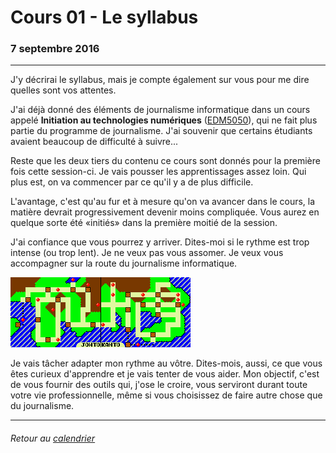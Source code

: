 # Cours 01 - Le syllabus

### 7 septembre 2016

---

J'y décrirai le syllabus, mais je compte également sur vous pour me dire quelles sont vos attentes.

J'ai déjà donné des éléments de journalisme informatique dans un cours appelé **Initiation au technologies numériques** \([EDM5050](https://edm5050.wordpress.com/)\), qui ne fait plus partie du programme de journalisme. J'ai souvenir que certains étudiants avaient beaucoup de difficulté à suivre...

Reste que les deux tiers du contenu ce cours sont donnés pour la première fois cette session-ci. Je vais pousser les apprentissages assez loin. Qui plus est, on va commencer par ce qu'il y a de plus difficile.

L'avantage, c'est qu'au fur et à mesure qu'on va avancer dans le cours, la matière devrait progressivement devenir moins compliquée. Vous aurez en quelque sorte été «initiés» dans la première moitié de la session.

J'ai confiance que vous pourrez y arriver. Dites-moi si le rythme est trop intense \(ou trop lent\). Je ne veux pas vous assomer. Je veux vous accompagner sur la route du journalisme informatique.

[![](/assets/pokecarte.png)](http://jhroy.ca/Pokemon_Rouge_Bleu_Celadon_City.mp3)

Je vais tâcher adapter mon rythme au vôtre. Dites-mois, aussi, ce que vous êtes curieux d'apprendre et je vais tenter de vous aider. Mon objectif, c'est de vous fournir des outils qui, j'ose le croire, vous serviront durant toute votre vie professionnelle, même si vous choisissez de faire autre chose que du journalisme.

---

###### Retour au [calendrier](/calendrier.md)

